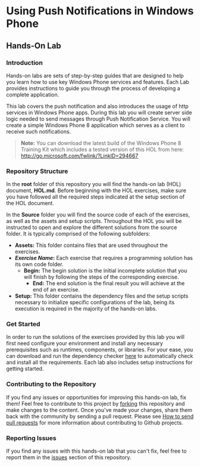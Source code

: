 ﻿# Using Push Notifications in Windows Phone #

## Hands-On Lab ##

### Introduction ###

Hands-on labs are sets of step-by-step guides that are designed to help you learn how to use key Windows Phone services and features.  Each Lab provides instructions to guide you through the process of developing a complete application.

This lab covers the push notification and also introduces the usage of http services in Windows Phone apps. During this lab you will create server side logic needed to send messages through Push Notification Service. You will create a simple Windows Phone 8 application which serves as a client to receive such notifications.

> **Note:** You can download the latest build of the Windows Phone 8 Training Kit which includes a tested version of this HOL from here: http://go.microsoft.com/fwlink/?LinkID=294667

### Repository Structure ###

In the **root** folder of this repository you will find the hands-on lab (HOL) document, **HOL.md**. Before beginning with the HOL exercises, make sure you have followed all the required steps indicated at the setup section of the HOL document. 

In the **Source** folder you will find the source code of each of the exercises, as well as the assets and setup scripts. Throughout the HOL you will be instructed to open and explore the different solutions from the source folder. It is typically comprised of the following subfolders:

- **Assets:** This folder contains files that are used throughout the exercises.
- **_Exercise Name_:** Each exercise that requires a programming solution has its own code folder.
  - **Begin:** The begin solution is the initial incomplete solution that you will finish by following the steps of the corresponding exercise.
	- **End:** The end solution is the final result you will achieve at the end of an exercise.
- **Setup:** This folder contains the dependency files and the setup scripts necessary to initialize specific configurations of the lab, being its execution is required in the majority of the hands-on labs.

### Get Started ###

In order to run the solutions of the exercises provided by this lab you will first need configure your environment and install any necessary prerequisites such as runtimes, components, or libraries. For your ease, you can download and run the dependency checker [here](http://go.microsoft.com/fwlink/?LinkId=245702) to automatically check and install all the requirements.  Each lab also includes setup instructions for getting started.

### Contributing to the Repository ###

If you find any issues or opportunities for improving this hands-on lab, fix them!  Feel free to contribute to this project by [forking](http://help.github.com/fork-a-repo/) this repository and make changes to the content.  Once you've made your changes, share them back with the community by sending a pull request. Please see [How to send pull requests](http://help.github.com/send-pull-requests/) for more information about contributing to Github projects.

### Reporting Issues ###

If you find any issues with this hands-on lab that you can't fix, feel free to report them in the [issues](https://github.com/WindowsPhone-8-TrainingKit/HOL-UsingPushNotifications/issues) section of this repository.

